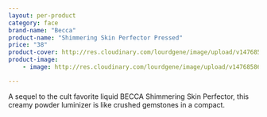 ```yaml
---
layout: per-product
category: face
brand-name: "Becca"
product-name: "Shimmering Skin Perfector Pressed"
price: "38"
product-cover: http://res.cloudinary.com/lourdgene/image/upload/v1476858610/face/Shimmering%20Skin%20Perfector%20Pressed/pressed-pearl550x550.jpg
product-image:
    - image: http://res.cloudinary.com/lourdgene/image/upload/v1476858610/face/Shimmering%20Skin%20Perfector%20Pressed/pressed-pearl550x550.jpg

---
```

A sequel to the cult favorite liquid BECCA Shimmering Skin Perfector, this creamy powder luminizer is like crushed gemstones in a compact.

